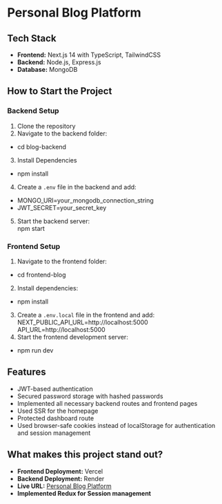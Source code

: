 # Personal Blog Platform

## Tech Stack  
- **Frontend:** Next.js 14 with TypeScript, TailwindCSS  
- **Backend:** Node.js, Express.js  
- **Database:** MongoDB  

## How to Start the Project  

### Backend Setup  
1. Clone the repository  
2. Navigate to the backend folder:  
- cd blog-backend
3. Install Dependencies
- npm install
4. Create a `.env` file in the backend and add:  
- MONGO_URI=your_mongodb_connection_string 
- JWT_SECRET=your_secret_key
5. Start the backend server:  
npm start


### Frontend Setup  
1. Navigate to the frontend folder:  
- cd frontend-blog
2. Install dependencies:
- npm install
3. Create a `.env.local` file in the frontend and add:  
NEXT_PUBLIC_API_URL=http://localhost:5000
API_URL=http://localhost:5000
4. Start the frontend development server:  
- npm run dev


## Features  
- JWT-based authentication  
- Secured password storage with hashed passwords  
- Implemented all necessary backend routes and frontend pages  
- Used SSR for the homepage  
- Protected dashboard route  
- Used browser-safe cookies instead of localStorage for authentication and session management  

## What makes this project stand out?  
- **Frontend Deployment:** Vercel  
- **Backend Deployment:** Render  
- **Live URL:** [Personal Blog Platform](https://personal-blog-platform-sigma.vercel.app/)  
- **Implemented Redux for Session management**


